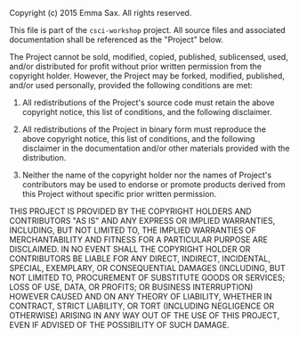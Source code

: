 Copyright (c) 2015 Emma Sax.
All rights reserved.

This file is part of the `csci-workshop` project. All source files and associated documentation shall be referenced as the "Project" below.

The Project cannot be sold, modified, copied, published, sublicensed, used, and/or distributed for profit without prior written permission from the copyright holder. However, the Project may be forked, modified, published, and/or used personally, provided the following conditions are met:

1. All redistributions of the Project's source code must retain the above copyright notice, this list of conditions, and the following disclaimer.

2. All redistributions of the Project in binary form must reproduce the above copyright notice, this list of conditions, and the following disclaimer in the documentation and/or other materials provided with the distribution.

3. Neither the name of the copyright holder nor the names of Project's contributors may be used to endorse or promote products derived from this Project without specific prior written permission.

THIS PROJECT IS PROVIDED BY THE COPYRIGHT HOLDERS AND CONTRIBUTORS "AS IS" AND ANY EXPRESS OR IMPLIED WARRANTIES, INCLUDING, BUT NOT LIMITED TO, THE IMPLIED WARRANTIES OF MERCHANTABILITY AND FITNESS FOR A PARTICULAR PURPOSE ARE DISCLAIMED. IN NO EVENT SHALL THE COPYRIGHT HOLDER OR CONTRIBUTORS BE LIABLE FOR ANY DIRECT, INDIRECT, INCIDENTAL, SPECIAL, EXEMPLARY, OR CONSEQUENTIAL DAMAGES (INCLUDING, BUT NOT LIMITED TO, PROCUREMENT OF SUBSTITUTE GOODS OR SERVICES; LOSS OF USE, DATA, OR PROFITS; OR BUSINESS INTERRUPTION) HOWEVER CAUSED AND ON ANY THEORY OF LIABILITY, WHETHER IN CONTRACT, STRICT LIABILITY, OR TORT (INCLUDING NEGLIGENCE OR OTHERWISE) ARISING IN ANY WAY OUT OF THE USE OF THIS PROJECT, EVEN IF ADVISED OF THE POSSIBILITY OF SUCH DAMAGE.
